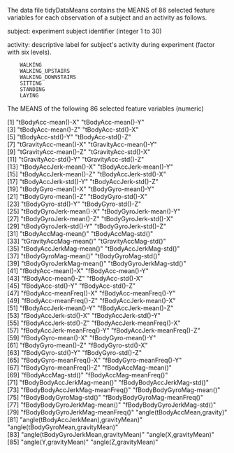 The data file tidyDataMeans contains the MEANS of 86 selected feature variables for each observation of a subject and an activity as follows.

subject: experiment subject identifier (integer 1 to 30)

activity: descriptive label for subject's activity during experiment (factor with six levels).

        WALKING
        WALKING_UPSTAIRS
        WALKING_DOWNSTAIRS
        SITTING
        STANDING
        LAYING
        
The MEANS of the following 86 selected feature variables (numeric)

[1] "tBodyAcc-mean()-X"                    "tBodyAcc-mean()-Y"                   
 [3] "tBodyAcc-mean()-Z"                    "tBodyAcc-std()-X"                    
 [5] "tBodyAcc-std()-Y"                     "tBodyAcc-std()-Z"                    
 [7] "tGravityAcc-mean()-X"                 "tGravityAcc-mean()-Y"                
 [9] "tGravityAcc-mean()-Z"                 "tGravityAcc-std()-X"                 
[11] "tGravityAcc-std()-Y"                  "tGravityAcc-std()-Z"                 
[13] "tBodyAccJerk-mean()-X"                "tBodyAccJerk-mean()-Y"               
[15] "tBodyAccJerk-mean()-Z"                "tBodyAccJerk-std()-X"                
[17] "tBodyAccJerk-std()-Y"                 "tBodyAccJerk-std()-Z"                
[19] "tBodyGyro-mean()-X"                   "tBodyGyro-mean()-Y"                  
[21] "tBodyGyro-mean()-Z"                   "tBodyGyro-std()-X"                   
[23] "tBodyGyro-std()-Y"                    "tBodyGyro-std()-Z"                   
[25] "tBodyGyroJerk-mean()-X"               "tBodyGyroJerk-mean()-Y"              
[27] "tBodyGyroJerk-mean()-Z"               "tBodyGyroJerk-std()-X"               
[29] "tBodyGyroJerk-std()-Y"                "tBodyGyroJerk-std()-Z"               
[31] "tBodyAccMag-mean()"                   "tBodyAccMag-std()"                   
[33] "tGravityAccMag-mean()"                "tGravityAccMag-std()"                
[35] "tBodyAccJerkMag-mean()"               "tBodyAccJerkMag-std()"               
[37] "tBodyGyroMag-mean()"                  "tBodyGyroMag-std()"                  
[39] "tBodyGyroJerkMag-mean()"              "tBodyGyroJerkMag-std()"              
[41] "fBodyAcc-mean()-X"                    "fBodyAcc-mean()-Y"                   
[43] "fBodyAcc-mean()-Z"                    "fBodyAcc-std()-X"                    
[45] "fBodyAcc-std()-Y"                     "fBodyAcc-std()-Z"                    
[47] "fBodyAcc-meanFreq()-X"                "fBodyAcc-meanFreq()-Y"               
[49] "fBodyAcc-meanFreq()-Z"                "fBodyAccJerk-mean()-X"               
[51] "fBodyAccJerk-mean()-Y"                "fBodyAccJerk-mean()-Z"               
[53] "fBodyAccJerk-std()-X"                 "fBodyAccJerk-std()-Y"                
[55] "fBodyAccJerk-std()-Z"                 "fBodyAccJerk-meanFreq()-X"           
[57] "fBodyAccJerk-meanFreq()-Y"            "fBodyAccJerk-meanFreq()-Z"           
[59] "fBodyGyro-mean()-X"                   "fBodyGyro-mean()-Y"                  
[61] "fBodyGyro-mean()-Z"                   "fBodyGyro-std()-X"                   
[63] "fBodyGyro-std()-Y"                    "fBodyGyro-std()-Z"                   
[65] "fBodyGyro-meanFreq()-X"               "fBodyGyro-meanFreq()-Y"              
[67] "fBodyGyro-meanFreq()-Z"               "fBodyAccMag-mean()"                  
[69] "fBodyAccMag-std()"                    "fBodyAccMag-meanFreq()"              
[71] "fBodyBodyAccJerkMag-mean()"           "fBodyBodyAccJerkMag-std()"           
[73] "fBodyBodyAccJerkMag-meanFreq()"       "fBodyBodyGyroMag-mean()"             
[75] "fBodyBodyGyroMag-std()"               "fBodyBodyGyroMag-meanFreq()"         
[77] "fBodyBodyGyroJerkMag-mean()"          "fBodyBodyGyroJerkMag-std()"          
[79] "fBodyBodyGyroJerkMag-meanFreq()"      "angle(tBodyAccMean,gravity)"         
[81] "angle(tBodyAccJerkMean),gravityMean)" "angle(tBodyGyroMean,gravityMean)"    
[83] "angle(tBodyGyroJerkMean,gravityMean)" "angle(X,gravityMean)"                
[85] "angle(Y,gravityMean)"                 "angle(Z,gravityMean)" 
